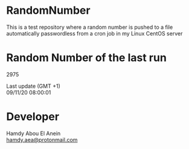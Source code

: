 # RandomNumber    
This is a test repository where a random number is pushed to a file automatically passwordless from a cron job in my Linux CentOS server    
# Random Number of the last run   
2975
      
Last update (GMT +1)    
09/11/20 08:00:01
# Developer    
Hamdy Abou El Anein   
hamdy.aea@protonmail.com
